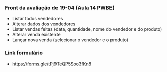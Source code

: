 ### Front da avaliação de 19-04 (Aula 14 PWBE)

- Listar todos vendedores
- Alterar dados dos vendedores
- Listar vendas feitas (data, quantidade, nome do vendedor e do produto)
- Alterar venda existente
- Lançar nova venda (selecionar o vendedor e o produto)

### Link formulário

- https://forms.gle/tPj9TeQP5Soo3fKn8